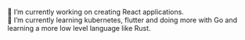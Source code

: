 🔭 I’m currently working on creating React applications.  
🌱 I’m currently learning kubernetes, flutter and doing more with Go and learning a more low level language like Rust.  
